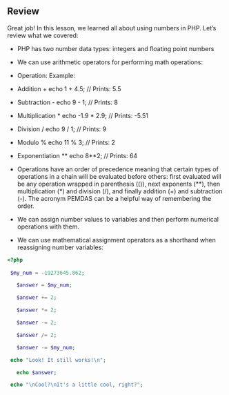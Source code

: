 ## Review

Great job! In this lesson, we learned all about using numbers in PHP. Let’s review what we covered:

* PHP has two number data types: integers and floating point numbers
* We can use arithmetic operators for performing math operations:
* Operation:		Example:
* Addition	+	echo 1 + 4.5; // Prints: 5.5
* Subtraction	-	echo 9 - 1; // Prints: 8
* Multiplication	*	echo -1.9 * 2.9; // Prints: -5.51
* Division	/	echo 9 / 1; // Prints: 9
* Modulo	%	echo 11 % 3; // Prints: 2
* Exponentiation	**	echo 8**2; // Prints: 64

* Operations have an order of precedence meaning that certain types of operations in a chain will be evaluated before others: first evaluated will be any operation wrapped in parenthesis (()), next exponents (**), then multiplication (*) and division (/), and finally addition (+) and subtraction (-). The acronym PEMDAS can be a helpful way of remembering the order.
* We can assign number values to variables and then perform numerical operations with them.
* We can use mathematical assignment operators as a shorthand when reassigning number variables:

 ```php
 <?php
  
  $my_num = -19273645.862;

	$answer = $my_num;

	$answer += 2;

	$answer *= 2;

	$answer -= 2;

	$answer /= 2;

	$answer -= $my_num;

  echo "Look! It still works!\n";

	echo $answer;

  echo "\nCool?\nIt's a little cool, right?";

  
 ```
